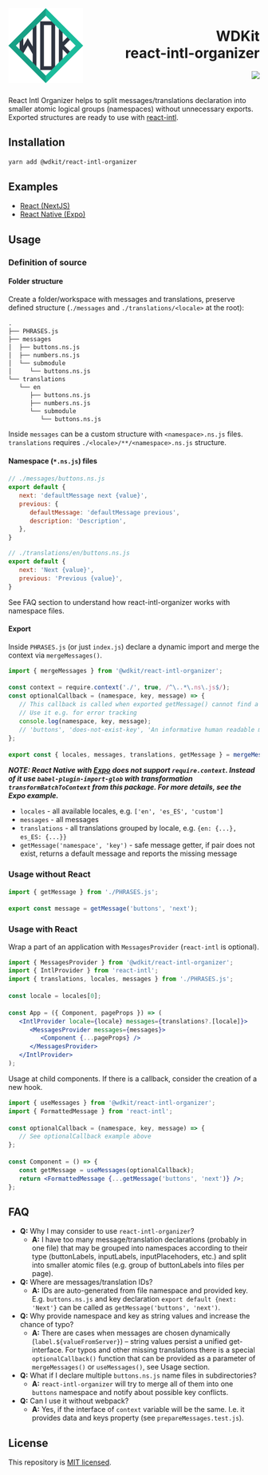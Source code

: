 <img align="left" src="./docs/assets/wdkit-logo.png" width="150" alt="wdkit logo"/>

<h1 align="right">WDKit<br/>react-intl-organizer</h1>

<div align="right">
  <img src="https://img.shields.io/badge/license-MIT-blue?style=flat-square" />
</div>

<br/>

React Intl Organizer helps to split messages/translations declaration into smaller atomic logical groups (namespaces) without unnecessary exports. Exported structures are ready to use with [react-intl](https://formatjs.io/docs/getting-started/installation/).

## Installation

```bash
yarn add @wdkit/react-intl-organizer
```

## Examples

- [React (NextJS)](./examples/nextjs)
- [React Native (Expo)](./examples/expo)

## Usage

### Definition of source

#### Folder structure
Create a folder/workspace with messages and translations, preserve defined structure (`./messages` and `./translations/<locale>` at the root):

```
.
├── PHRASES.js
├── messages
│  ├── buttons.ns.js
│  ├── numbers.ns.js
│  └── submodule
│     └── buttons.ns.js
└── translations
   └── en
      ├── buttons.ns.js
      ├── numbers.ns.js
      └── submodule
         └── buttons.ns.js
```

Inside `messages` can be a custom structure with `<namespace>.ns.js` files. `translations` requires `./<locale>/**/<namespace>.ns.js` structure.

#### Namespace (`*.ns.js`) files

```js
// ./messages/buttons.ns.js
export default {
   next: 'defaultMessage next {value}',
   previous: {
      defaultMessage: 'defaultMessage previous',
      description: 'Description',
   },
}
```

```js
// ./translations/en/buttons.ns.js
export default {
   next: 'Next {value}',
   previous: 'Previous {value}',
}
```

See FAQ section to understand how react-intl-organizer works with namespace files.

#### Export

Inside `PHRASES.js` (or just `index.js`) declare a dynamic import and merge the context via `mergeMessages()`.

```js
import { mergeMessages } from '@wdkit/react-intl-organizer';

const context = require.context('./', true, /^\..*\.ns\.js$/);
const optionalCallback = (namespace, key, message) => {
   // This callback is called when exported getMessage() cannot find a message
   // Use it e.g. for error tracking
   console.log(namespace, key, message);
   // 'buttons', 'does-not-exist-key', 'An informative human readable message'
};

export const { locales, messages, translations, getMessage } = mergeMessages(context, optionalCallback);
```

***NOTE: React Native with [Expo](https://expo.io) does not support `require.context`. Instead of it use `babel-plugin-import-glob` with transformation `transformBatchToContext` from this package. For more details, see the Expo example.***

- `locales` - all available locales, e.g. `['en', 'es_ES', 'custom']`
- `messages` - all messages
- `translations` - all translations grouped by locale, e.g. `{en: {...}, es_ES: {...}}`
- `getMessage('namespace', 'key')` - safe message getter, if pair does not exist, returns a default message and reports the missing message

### Usage without React

```js
import { getMessage } from './PHRASES.js';

export const message = getMessage('buttons', 'next');
```

### Usage with React

Wrap a part of an application with `MessagesProvider` (`react-intl` is optional).

```jsx
import { MessagesProvider } from '@wdkit/react-intl-organizer';
import { IntlProvider } from 'react-intl';
import { translations, locales, messages } from './PHRASES.js';

const locale = locales[0];

const App = ({ Component, pageProps }) => (
   <IntlProvider locale={locale} messages={translations?.[locale]}>
      <MessagesProvider messages={messages}>
         <Component {...pageProps} />
      </MessagesProvider>
   </IntlProvider>
);
```

Usage at child components. If there is a callback, consider the creation of a new hook.

```jsx
import { useMessages } from '@wdkit/react-intl-organizer';
import { FormattedMessage } from 'react-intl';

const optionalCallback = (namespace, key, message) => {
   // See optionalCallback example above
};

const Component = () => {
   const getMessage = useMessages(optionalCallback);
   return <FormattedMessage {...getMessage('buttons', 'next')} />;
};
```

## FAQ
- **Q:** Why I may consider to use `react-intl-organizer`?
    - **A:** I have too many message/translation declarations (probably in one file) that may be grouped into namespaces according to their type (buttonLabels, inputLabels, inputPlacehoders, etc.) and split into smaller atomic files (e.g. group of buttonLabels into files per page).
- **Q:** Where are messages/translation IDs?
    - **A:** IDs are auto-generated from file namespace and provided key. E.g. `buttons.ns.js` and key declaration `export default {next: 'Next'}` can be called as `getMessage('buttons', 'next')`.
- **Q:** Why provide namespace and key as string values and increase the chance of typo?
    - **A:** There are cases when messages are chosen dynamically (`label.${valueFromServer}`) – string values persist a unified get-interface. For typos and other missing translations there is a special `optionalCallback()` function that can be provided as a parameter of `mergeMessages()` or `useMessages()`, see Usage section.
- **Q:** What if I declare multiple `buttons.ns.js` name files in subdirectories?
    - **A:** `react-intl-organizer` will try to merge all of them into one `buttons` namespace and notify about possible key conflicts.
- **Q:** Can I use it without webpack?
    - **A:** Yes, if the interface of `context` variable will be the same. I.e. it provides data and keys property (see `prepareMessages.test.js`).

## License

This repository is [MIT licensed](./LICENSE).
